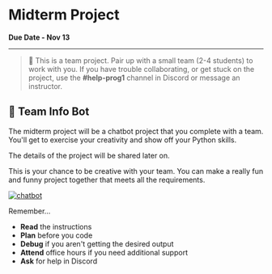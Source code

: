 # Midterm Project

**Due Date - Nov 13**

---

> 👥 This is a team project. Pair up with a small team (2-4 students) to work with you.
> If you have trouble collaborating, or get stuck on the project, use the **#help-prog1** channel in Discord or message an instructor.

## 🤖 Team Info Bot

The midterm project will be a chatbot project that you complete with a team.
You'll get to exercise your creativity and show off your Python skills.

The details of the project will be shared later on.

This is your chance to be creative with your team. You can make a really fun and funny project together that meets all the requirements.

[![chatbot](https://img.shields.io/static/v1?label=Open%20Project&message=chatbot&color=blue)](https://classroom.github.com/a/J2xjliEN)

Remember...

- **Read** the instructions
- **Plan** before you code
- **Debug** if you aren't getting the desired output
- **Attend** office hours if you need additional support
- **Ask** for help in Discord

